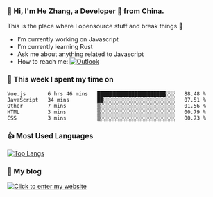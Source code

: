### 👋 Hi, I'm He Zhang, a Developer 🚀 from China.

This is the place where I opensource stuff and break things :rofl:

- I’m currently working on Javascript
- I’m currently learning Rust
- Ask me about anything related to Javascript
- How to reach me: [![Outlook](https://img.shields.io/badge/-Outlook-0078D4?style=flat&logo=Microsoft-Outlook&logoColor=white)](mailto:zhanghecool@outlook.com)

### 💪 This week I spent my time on 
<!--START_SECTION:waka-->
```text
Vue.js       6 hrs 46 mins   ██████████████████████░░░   88.48 % 
JavaScript   34 mins         ██░░░░░░░░░░░░░░░░░░░░░░░   07.51 % 
Other        7 mins          ▒░░░░░░░░░░░░░░░░░░░░░░░░   01.56 % 
HTML         3 mins          ▒░░░░░░░░░░░░░░░░░░░░░░░░   00.79 % 
CSS          3 mins          ▒░░░░░░░░░░░░░░░░░░░░░░░░   00.73 % 
```
<!--END_SECTION:waka-->

### 👍 Most Used Languages
[![Top Langs](https://github-readme-stats.vercel.app/api/top-langs/?username=zhanghecool&layout=compact)](https://zhanghe.cool)

### 🌈 My blog 
[![Click to enter my website](https://cdn.jsdelivr.net/gh/zhanghecool/assets/images/gif/zhanghecools.gif)](https://zhanghe.cool)
